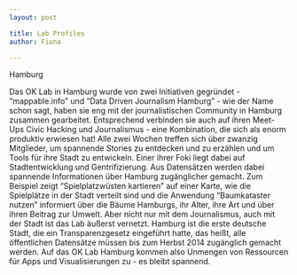 ```yaml
---
layout: post

title: Lab Profiles
author: Fiona

---
```



Hamburg

Das OK Lab in Hamburg wurde von zwei Initiativen gegründet - “mappable.info” und “Data Driven Journalism Hamburg” - wie der Name schon sagt, haben sie eng mit der journalistischen Community in Hamburg zusammen gearbeitet. Entsprechend verbinden sie auch auf ihren Meet-Ups Civic Hacking und Journalismus - eine Kombination, die sich als enorm produktiv erwiesen hat!
Alle zwei Wochen treffen sich über zwanzig Mitglieder, um spannende Stories zu entdecken und zu erzählen und um Tools für ihre Stadt zu entwickeln. Einer ihrer Foki liegt dabei auf Stadtentwicklung und Gentrifizierung. Aus Datensätzen werden dabei spannende Informationen über Hamburg zugänglicher gemacht. Zum Beispiel zeigt “Spielplatzwüsten kartieren” auf einer Karte, wie die Spielplätze in der Stadt verteilt sind und die Anwendung “Baumkataster nutzen” informiert über die Bäume Hamburgs, ihr Alter, ihre Art und über ihren Beitrag zur Umwelt. 
Aber nicht nur mit dem Journalismus, auch mit der Stadt ist das Lab äußerst vernetzt. Hamburg ist die erste deutsche Stadt, die ein Transparenzgesetz eingeführt hatte, das heißt, alle öffentlichen Datensätze müssen bis zum Herbst 2014 zugänglich gemacht werden. Auf das OK Lab Hamburg kommen also Unmengen von Ressourcen für Apps und Visualisierungen zu - es bleibt spannend.
